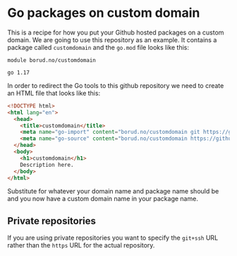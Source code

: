 # Go packages on custom domain

This is a recipe for how you put your Github hosted packages on a custom domain.  We are going to use this repository as an example.  It contains a package called `customdomain` and the `go.mod` file looks like this:

```text
module borud.no/customdomain

go 1.17
```

In order to redirect the Go tools to this github repository we need to create an HTML file that looks like this:

```html
<!DOCTYPE html>
<html lang="en">
  <head>
    <title>customdomain</title>
    <meta name="go-import" content="borud.no/customdomain git https://github.com/borud/customdomain">
    <meta name="go-source" content="borud.no/customdomain https://github.com/borud/customdomain https://github.com/borud/customdomain/tree/master{/dir} https://github.com/borud/customdomain/blob/master{/dir}/{file}#L{line}">
  </head>
  <body>
    <h1>customdomain</h1>
    Description here.
  </body>
</html>
```

Substitute for whatever your domain name and package name should be and you now have a custom domain name in your package name.

## Private repositories

If you are using private repositories you want to specify the `git+ssh` URL rather than the `https` URL for the actual repository.